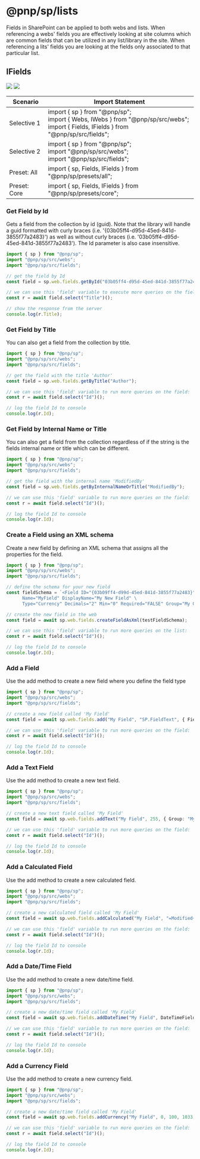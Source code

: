 # @pnp/sp/lists

Fields in SharePoint can be applied to both webs and lists. When referencing a webs' fields you are effectively looking at site columns which are common fields that can be utilized in any list/library in the site. When referencing a lits' fields you are looking at the fields only associated to that particular list.

## IFields

[![](https://img.shields.io/badge/Invokable-informational.svg)](../invokable.md) [![](https://img.shields.io/badge/Selective%20Imports-informational.svg)](../selective-imports.md)

|Scenario|Import Statement|
|--|--|
|Selective 1|import { sp } from "@pnp/sp";<br />import { Webs, IWebs } from "@pnp/sp/src/webs"; <br />import { Fields, IFields } from "@pnp/sp/src/fields";|
|Selective 2|import { sp } from "@pnp/sp";<br />import "@pnp/sp/src/webs";<br />import "@pnp/sp/src/fields";|
|Preset: All|import { sp, Fields, IFields } from "@pnp/sp/presets/all";|
|Preset: Core|import { sp, Fields, IFields } from "@pnp/sp/presets/core";|

### Get Field by Id

Gets a field from the collection by id (guid). Note that the library will handle a guid formatted with curly braces (i.e. '{03b05ff4-d95d-45ed-841d-3855f77a2483}') as well as without curly braces (i.e. '03b05ff4-d95d-45ed-841d-3855f77a2483'). The Id parameter is also case insensitive.

```TypeScript
import { sp } from "@pnp/sp";
import "@pnp/sp/src/webs";
import "@pnp/sp/src/fields";

// get the field by Id
const field = sp.web.fields.getById("03b05ff4-d95d-45ed-841d-3855f77a2483");

// we can use this 'field' variable to execute more queries on the field:
const r = await field.select("Title")();

// show the response from the server
console.log(r.Title);
```

### Get Field by Title

You can also get a field from the collection by title.

```TypeScript
import { sp } from "@pnp/sp";
import "@pnp/sp/src/webs";
import "@pnp/sp/src/fields";

// get the field with the title 'Author'
const field = sp.web.fields.getByTitle("Author");

// we can use this 'field' variable to run more queries on the field:
const r = await field.select("Id")();

// log the field Id to console
console.log(r.Id);
```

### Get Field by Internal Name or Title

You can also get a field from the collection regardless of if the string is the fields internal name or title which can be different.

```TypeScript
import { sp } from "@pnp/sp";
import "@pnp/sp/src/webs";
import "@pnp/sp/src/fields";

// get the field with the internal name 'ModifiedBy'
const field = sp.web.fields.getByInternalNameOrTitle("ModifiedBy");

// we can use this 'field' variable to run more queries on the field:
const r = await field.select("Id")();

// log the field Id to console
console.log(r.Id);
```

### Create a Field using an XML schema

Create a new field by defining an XML schema that assigns all the properties for the field.

```TypeScript
import { sp } from "@pnp/sp";
import "@pnp/sp/src/webs";
import "@pnp/sp/src/fields";

// define the schema for your new field
const fieldSchema = `<Field ID="{03b09ff4-d99d-45ed-841d-3855f77a2483}" \
      Name="MyField" DisplayName="My New Field" \
      Type="Currency" Decimals="2" Min="0" Required="FALSE" Group="My Group" />`;

// create the new field in the web
const field = await sp.web.fields.createFieldAsXml(testFieldSchema);

// we can use this 'field' variable to run more queries on the list:
const r = await field.select("Id")();

// log the field Id to console
console.log(r.Id);
```

### Add a Field

Use the add method to create a new field where you define the field type

```TypeScript
import { sp } from "@pnp/sp";
import "@pnp/sp/src/webs";
import "@pnp/sp/src/fields";

// create a new field called 'My Field'
const field = await sp.web.fields.add("My Field", "SP.FieldText", { FieldTypeKind: 3, Group: "My Group" });

// we can use this 'field' variable to run more queries on the field:
const r = await field.select("Id")();

// log the field Id to console
console.log(r.Id);
```

### Add a Text Field

Use the add method to create a new text field.

```TypeScript
import { sp } from "@pnp/sp";
import "@pnp/sp/src/webs";
import "@pnp/sp/src/fields";

// create a new text field called 'My Field'
const field = await sp.web.fields.addText("My Field", 255, { Group: "My Group" });

// we can use this 'field' variable to run more queries on the field:
const r = await field.select("Id")();

// log the field Id to console
console.log(r.Id);
```

### Add a Calculated Field

Use the add method to create a new calculated field.

```TypeScript
import { sp } from "@pnp/sp";
import "@pnp/sp/src/webs";
import "@pnp/sp/src/fields";

// create a new calculated field called 'My Field'
const field = await sp.web.fields.addCalculated("My Field", "=Modified+1", DateTimeFieldFormatType.DateOnly, FieldTypes.DateTime, { Group: "MyGroup" });

// we can use this 'field' variable to run more queries on the field:
const r = await field.select("Id")();

// log the field Id to console
console.log(r.Id);
```

### Add a Date/Time Field

Use the add method to create a new date/time field.

```TypeScript
import { sp } from "@pnp/sp";
import "@pnp/sp/src/webs";
import "@pnp/sp/src/fields";

// create a new date/time field called 'My Field'
const field = await sp.web.fields.addDateTime("My Field", DateTimeFieldFormatType.DateOnly, CalendarType.Gregorian, DateTimeFieldFriendlyFormatType.Disabled, { Group: "My Group" });

// we can use this 'field' variable to run more queries on the field:
const r = await field.select("Id")();

// log the field Id to console
console.log(r.Id);
```

### Add a Currency Field

Use the add method to create a new currency field.

```TypeScript
import { sp } from "@pnp/sp";
import "@pnp/sp/src/webs";
import "@pnp/sp/src/fields";

// create a new date/time field called 'My Field'
const field = await sp.web.fields.addCurrency("My Field", 0, 100, 1033, { Group: "My Group" });

// we can use this 'field' variable to run more queries on the field:
const r = await field.select("Id")();

// log the field Id to console
console.log(r.Id);
```